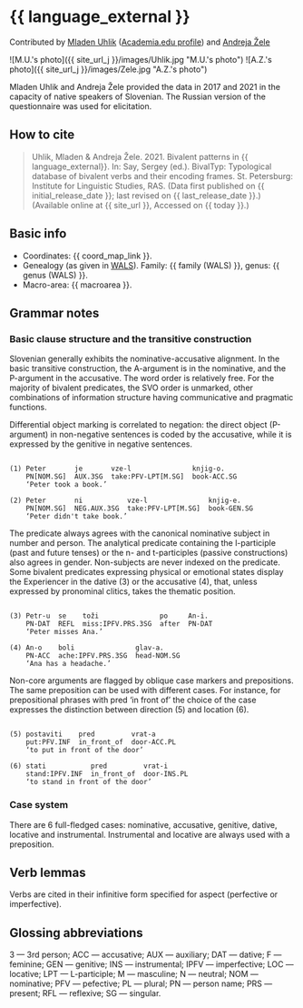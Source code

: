 # {{ language_external }}
Contributed by [Mladen Uhlik](https://www.ff.uni-lj.si/en/employees/mladen-uhlik) ([Academia.edu profile](https://uni-lj.academia.edu/MladenUhlik)) and [Andreja Žele](https://isjfr.zrc-sazu.si/sl/sodelavci/andreja-%C5%BEele-sl#v)

![M.U.'s photo]({{ site_url_j }}/images/Uhlik.jpg "M.U.'s photo")
![A.Z.'s photo]({{ site_url_j }}/images/Zele.jpg "A.Z.'s photo")

Mladen Uhlik and Andreja Žele provided the data in 2017 and 2021 in the capacity of native speakers of Slovenian. The Russian version of the questionnaire was used for elicitation.

## How to cite
> Uhlik, Mladen & Andreja Žele. 2021. Bivalent patterns in {{ language_external}}. 
> In: Say, Sergey (ed.). BivalTyp: Typological database of bivalent verbs and their encoding frames. 
> St. Petersburg: Institute for Linguistic Studies, RAS. 
> (Data first published on {{ initial_release_date }}; 
> last revised on {{ last_release_date }}.) (Available online at {{ site_url }}, 
> Accessed on {{ today }}.)

## Basic info
- Coordinates: {{ coord_map_link }}.
- Genealogy (as given in [WALS](https://wals.info/)). Family: {{ family (WALS) }}, genus: {{ genus (WALS) }}.
- Macro-area: {{ macroarea }}.

## Grammar notes

### Basic clause structure and the transitive construction

Slovenian generally exhibits the nominative-accusative alignment. In the basic transitive construction, the A-argument is in the nominative, and the P-argument in the accusative. The word order is relatively free. For the majority of bivalent predicates, the SVO order is unmarked, other combinations of information structure having communicative and pragmatic functions.

Differential object marking is correlated to negation: the direct object (P-argument) in non-negative sentences is coded by the accusative, while it is expressed by the genitive in negative sentences. 

```

(1) Peter       je       vze-l               knjig-o.
    PN[NOM.SG]  AUX.3SG  take:PFV-LPT[M.SG]  book-ACC.SG
    ‘Peter took a book.’

(2) Peter       ni           vze-l               knjig-e.
    PN[NOM.SG]  NEG.AUX.3SG  take:PFV-LPT[M.SG]  book-GEN.SG
    ‘Peter didn't take book.’

```

The predicate always agrees with the canonical nominative subject in number and person. The analytical predicate containing the l-participle (past and future tenses) or the n- and t-participles (passive constructions) also agrees in gender. Non-subjects are never indexed on the predicate.
Some bivalent predicates expressing physical or emotional states display the Experiencer in the dative (3) or the accusative (4), that, unless expressed by pronominal clitics, takes the thematic position. 

```

(3) Petr-u  se    toži               po     An-i.
    PN-DAT  REFL  miss:IPFV.PRS.3SG  after  PN-DAT
    ‘Peter misses Ana.’

(4) An-o    boli               glav-a.
    PN-ACC  ache:IPFV.PRS.3SG  head-NOM.SG
    ‘Ana has a headache.’

```

Non-core arguments are flagged by oblique case markers and prepositions. The same preposition can be used with different cases. For instance, for prepositional phrases with pred  ‘in front of’  the choice of the case expresses the distinction between direction (5) and location (6).

```

(5) postaviti    pred         vrat-a
    put:PFV.INF  in_front_of  door-ACC.PL
    ‘to put in front of the door’

(6) stati           pred         vrat-i
    stand:IPFV.INF  in_front_of  door-INS.PL
    ‘to stand in front of the door’

```

### Case system
There are 6 full-fledged cases: nominative, accusative, genitive, dative, locative and instrumental. Instrumental and locative are always used with a preposition.

## Verb lemmas
Verbs are cited in their infinitive form specified for aspect (perfective or imperfective).

## Glossing abbreviations
3 — 3rd person; ACC — accusative; AUX — auxiliary; DAT — dative; F — feminine; GEN — genitive; INS — instrumental; IPFV — imperfective; LOC — locative; LPT — L-participle; M — masculine; N — neutral; NOM — nominative; PFV — pefective; PL — plural; PN — person name; PRS — present; RFL — reflexive; SG — singular.

